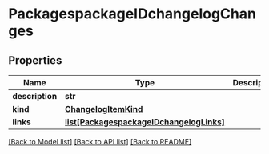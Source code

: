 # PackagespackageIDchangelogChanges

## Properties
Name | Type | Description | Notes
------------ | ------------- | ------------- | -------------
**description** | **str** |  | 
**kind** | [**ChangelogItemKind**](ChangelogItemKind.md) |  | [optional] 
**links** | [**list[PackagespackageIDchangelogLinks]**](PackagespackageIDchangelogLinks.md) |  | [optional] 

[[Back to Model list]](../README.md#documentation-for-models) [[Back to API list]](../README.md#documentation-for-api-endpoints) [[Back to README]](../README.md)

